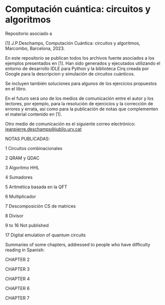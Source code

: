 # Computación cuántica: circuitos y algoritmos

Repositorio asociado a 

[1] J.P.Deschamps, Computación Cuántica: circuitos y algoritmos, Marcombo, Barcelona, 2023.

En este repositorio se publican todos los archivos fuente asociados a los ejemplos presentados en [1]. Han sido generados y ejecutados utilizando el entorno de desarrollo IDLE para Python y la biblioteca Cirq creada por Google para la descripcion y simulación de circuitos cuánticos.

Se incluyen también soluciones para algunos de los ejercicios propuestos en el libro.

En el futuro será uno de los medios de comunicación entre el autor y los lectores, por ejemplo, para la resolución de ejercicios y la corrección de errores y errata, así como para la publicación de notas que complementen el material contenido en [1]. 

Otro medio de comunicación es el siguiente correo electrónico: jeanpierre.deschamps@iubilo.urv.cat

NOTAS PUBLICADAS:

1 Circuitos combinacionales

2 QRAM y QDAC

3 Algoritmo HHL

4 Sumadores

5 Aritmética basada en la QFT

6 Multiplicador

7 Descomposición CS de matrices

8 Divisor

9 to 16 Not published

17 Digital emulation of quantum circuits

Summaries of some chapters, addressed to people who have difficulty reading in Spanish:

CHAPTER 2

CHAPTER 3

CHAPTER 4

CHAPTER 6

CHAPTER 7
